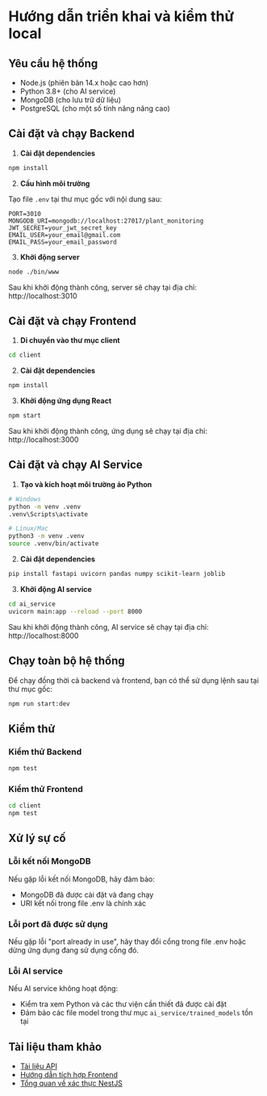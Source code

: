 # Hướng dẫn triển khai và kiểm thử local

## Yêu cầu hệ thống

- Node.js (phiên bản 14.x hoặc cao hơn)
- Python 3.8+ (cho AI service)
- MongoDB (cho lưu trữ dữ liệu)
- PostgreSQL (cho một số tính năng nâng cao)

## Cài đặt và chạy Backend

1. **Cài đặt dependencies**

```bash
npm install
```

2. **Cấu hình môi trường**

Tạo file `.env` tại thư mục gốc với nội dung sau:

```
PORT=3010
MONGODB_URI=mongodb://localhost:27017/plant_monitoring
JWT_SECRET=your_jwt_secret_key
EMAIL_USER=your_email@gmail.com
EMAIL_PASS=your_email_password
```

3. **Khởi động server**

```bash
node ./bin/www
```

Sau khi khởi động thành công, server sẽ chạy tại địa chỉ: http://localhost:3010

## Cài đặt và chạy Frontend

1. **Di chuyển vào thư mục client**

```bash
cd client
```

2. **Cài đặt dependencies**

```bash
npm install
```

3. **Khởi động ứng dụng React**

```bash
npm start
```

Sau khi khởi động thành công, ứng dụng sẽ chạy tại địa chỉ: http://localhost:3000

## Cài đặt và chạy AI Service

1. **Tạo và kích hoạt môi trường ảo Python**

```bash
# Windows
python -m venv .venv
.venv\Scripts\activate

# Linux/Mac
python3 -m venv .venv
source .venv/bin/activate
```

2. **Cài đặt dependencies**

```bash
pip install fastapi uvicorn pandas numpy scikit-learn joblib
```

3. **Khởi động AI service**

```bash
cd ai_service
uvicorn main:app --reload --port 8000
```

Sau khi khởi động thành công, AI service sẽ chạy tại địa chỉ: http://localhost:8000

## Chạy toàn bộ hệ thống

Để chạy đồng thời cả backend và frontend, bạn có thể sử dụng lệnh sau tại thư mục gốc:

```bash
npm run start:dev
```

## Kiểm thử

### Kiểm thử Backend

```bash
npm test
```

### Kiểm thử Frontend

```bash
cd client
npm test
```

## Xử lý sự cố

### Lỗi kết nối MongoDB

Nếu gặp lỗi kết nối MongoDB, hãy đảm bảo:
- MongoDB đã được cài đặt và đang chạy
- URI kết nối trong file .env là chính xác

### Lỗi port đã được sử dụng

Nếu gặp lỗi "port already in use", hãy thay đổi cổng trong file .env hoặc dừng ứng dụng đang sử dụng cổng đó.

### Lỗi AI service

Nếu AI service không hoạt động:
- Kiểm tra xem Python và các thư viện cần thiết đã được cài đặt
- Đảm bảo các file model trong thư mục `ai_service/trained_models` tồn tại

## Tài liệu tham khảo

- [Tài liệu API](./docs/API_DOCUMENTATION.md)
- [Hướng dẫn tích hợp Frontend](./FRONTEND_INTEGRATION_GUIDE.md)
- [Tổng quan về xác thực NestJS](./NESTJS-AUTH-IMPLEMENTATION.md)